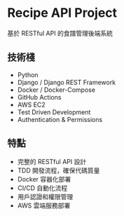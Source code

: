 # Recipe API Project

基於 RESTful API 的食譜管理後端系統

## 技術棧

- Python
- Django / Django REST Framework
- Docker / Docker-Compose
- GitHub Actions
- AWS EC2
- Test Driven Development
- Authentication & Permissions

## 特點

- 完整的 RESTful API 設計
- TDD 開發流程，確保代碼質量
- Docker 容器化部署
- CI/CD 自動化流程
- 用戶認證和權限管理
- AWS 雲端服務部署
